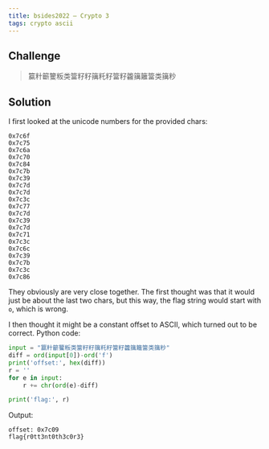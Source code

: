 ```yaml
---
title: bsides2022 – Crypto 3
tags: crypto ascii
---
```


## Challenge

> 籯籵籪籰粄类簹籽籽簼籷籽簹籽籱簼籬簹类簼粆

## Solution

I first looked at the unicode numbers for the provided chars:

```
0x7c6f
0x7c75
0x7c6a
0x7c70
0x7c84
0x7c7b
0x7c39
0x7c7d
0x7c7d
0x7c3c
0x7c77
0x7c7d
0x7c39
0x7c7d
0x7c71
0x7c3c
0x7c6c
0x7c39
0x7c7b
0x7c3c
0x7c86
```

They obviously are very close together. The first thought was that it would just be about the last two chars, but this way, the flag string would start with `o`, which is wrong.

I then thought it might be a constant offset to ASCII, which turned out to be correct. Python code:

```python
input = "籯籵籪籰粄类簹籽籽簼籷籽簹籽籱簼籬簹类簼粆"
diff = ord(input[0])-ord('f')
print('offset:', hex(diff))
r = ''
for e in input:
    r += chr(ord(e)-diff)

print('flag:', r)                                                                         
```

Output:

```
offset: 0x7c09
flag{r0tt3nt0th3c0r3}
```